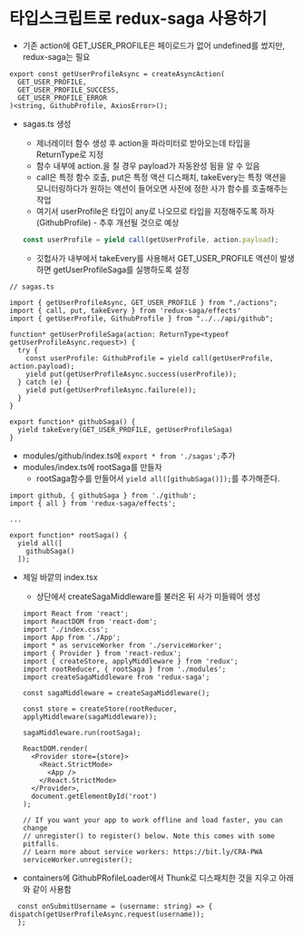 # 타입스크립트로 redux-saga 사용하기

- 기존 action에 GET_USER_PROFILE은 페이로드가 없어 undefined를 썼지만, redux-saga는 필요

```tsx
export const getUserProfileAsync = createAsyncAction(
  GET_USER_PROFILE,
  GET_USER_PROFILE_SUCCESS,
  GET_USER_PROFILE_ERROR
)<string, GithubProfile, AxiosError>();
```

- sagas.ts 생성

  - 제너레이터 함수 생성 후 action을 파라미터로 받아오는데 타입을 ReturnType<typeof getUserProfileAsync.request>로 지정
  - 함수 내부에 action.을 칠 경우 payload가 자동완성 됨을 알 수 있음
  - call은 특정 함수 호출, put은 특정 액션 디스패치, takeEvery는 특정 액션을 모니터링하다가 원하는 액션이 들어오면 사전에 정한 사가 함수를 호출해주는 작업
  - 여기서 userProfile은 타입이 any로 나오므로 타입을 지정해주도록 하자(GithubProfile) - 추후 개선될 것으로 예상

  ```javascript
  const userProfile = yield call(getUserProfile, action.payload);
  ```

  - 깃헙사가 내부에서 takeEvery를 사용해서 GET_USER_PROFILE 액션이 발생하면 getUserProfileSaga를 실행하도록 설정

```tsx
// sagas.ts

import { getUserProfileAsync, GET_USER_PROFILE } from "./actions";
import { call, put, takeEvery } from 'redux-saga/effects'
import { getUserProfile, GithubProfile } from "../../api/github";

function* getUserProfileSaga(action: ReturnType<typeof getUserProfileAsync.request>) {
  try {
    const userProfile: GithubProfile = yield call(getUserProfile, action.payload);
    yield put(getUserProfileAsync.success(userProfile));
  } catch (e) {
    yield put(getUserProfileAsync.failure(e));
  }
}

export function* githubSaga() {
  yield takeEvery(GET_USER_PROFILE, getUserProfileSaga)
}
```

- modules/github/index.ts에 `export * from './sagas';`추가
- modules/index.ts에 rootSaga를 만들자
  - rootSaga함수를 만들어서 `yield all([githubSaga()]);`를 추가해준다.

```tsx
import github, { githubSaga } from './github';
import { all } from 'redux-saga/effects';

...

export function* rootSaga() {
  yield all([
    githubSaga()
  ]);
```

- 제일 바깥의 index.tsx

  - 상단에서 createSagaMiddleware를 불러온 뒤 사가 미들웨어 생성

  ```tsx
  import React from 'react';
  import ReactDOM from 'react-dom';
  import './index.css';
  import App from './App';
  import * as serviceWorker from './serviceWorker';
  import { Provider } from 'react-redux';
  import { createStore, applyMiddleware } from 'redux';
  import rootReducer, { rootSaga } from './modules';
  import createSagaMiddleware from 'redux-saga';
  
  const sagaMiddleware = createSagaMiddleware();
  
  const store = createStore(rootReducer, applyMiddleware(sagaMiddleware));
  
  sagaMiddleware.run(rootSaga);
  
  ReactDOM.render(
    <Provider store={store}>
      <React.StrictMode>
        <App />
      </React.StrictMode>
    </Provider>,
    document.getElementById('root')
  );
  
  // If you want your app to work offline and load faster, you can change
  // unregister() to register() below. Note this comes with some pitfalls.
  // Learn more about service workers: https://bit.ly/CRA-PWA
  serviceWorker.unregister();
  
  ```

- containers에 GithubPRofileLoader에서 Thunk로 디스패치한 것을 지우고 아래와 같이 사용함

```tsx
  const onSubmitUsername = (username: string) => {
dispatch(getUserProfileAsync.request(username));
  };
```

